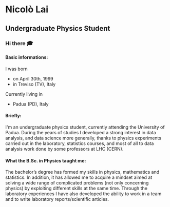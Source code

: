 # Nicolò Lai 
## Undergraduate Physics Student

### Hi there :mortar_board:

#### Basic informations:
I was born
* on April 30th, 1999 
* in Treviso (TV), Italy

Currently living in 
* Padua (PD), Italy

#### Briefly:

I'm an undergraduate physics student, currently attending the University of Padua. During the years of studies I developed a strong interest in data
analysis, and data science more generally, thanks to physics experiments carried out in the laboratory, statistics courses, and most of all to data
analysis work done by some professors at LHC (CERN).

#### What the B.Sc. in Physics taught me:

The bachelor’s degree has formed my skills in physics, mathematics and statistics. In addition, it has allowed me to acquire a mindset aimed at
solving a wide range of complicated problems (not only concerning physics) by exploiting different skills at the same time. Through the laboratory
experiences I have also developed the ability to work in a team and to write laboratory reports/scientific articles.